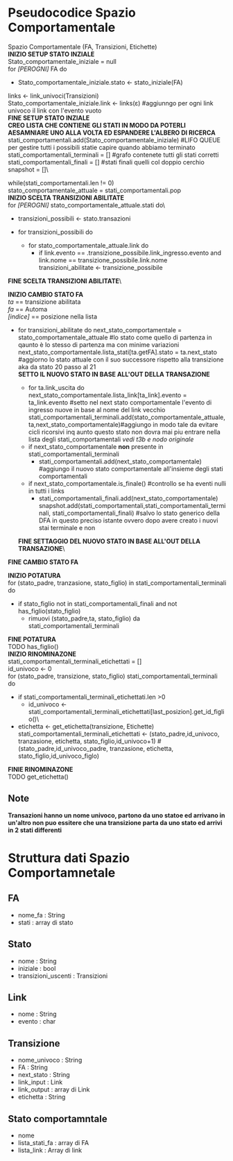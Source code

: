 # Pseudocodice Spazio Comportamentale

Spazio Comportamentale (FA, Transizioni, Etichette)\
**INIZIO SETUP STATO INZIALE**\
Stato_comportamentale_iniziale = null\
for *[PEROGNI]* FA do
* Stato_comportamentale_iniziale.stato <- stato_iniziale(FA)

links <- link_univoci(Transizioni)\
Stato_comportamentale_iniziale.link <- links(ε) #aggiunngo per ogni link univoco il link con l'evento vuoto\
**FINE SETUP STATO INZIALE**\
**CREO LISTA CHE CONTIENE GLI STATI IN MODO DA POTERLI AESAMNIARE UNO ALLA VOLTA ED ESPANDERE L'ALBERO DI RICERCA**
stati_comportamentali.add(Stato_comportamentale_iniziale) #LIFO QUEUE per gestire tutti i possibili statie capire quando abbiamo terminato
stati_comportamentali_terminali = [] #grafo contenete tutti gli stati corretti\
stati_comportamentali_finali = [] #stati finali quelli col doppio cerchio\
snapshot = []\

while(stati_comportamentali.len != 0)\
stato_comportamentale_attuale = stati_comportamentali.pop\
**INIZIO SCELTA TRANSIZIONI ABILITATE**\
for *[PEROGNI]* stato_comportamentale_attuale.stati do\
* transizioni_possibili <- stato.transazioni


* for transizioni_possibili do
  * for stato_comportamentale_attuale.link do
    * if link.evento == .transizione_possibile.link_ingresso.evento and link.nome == transizione_possibile.link.nome\
      transizioni_abilitate <- transizione_possibile

**FINE SCELTA TRANSIZIONI ABILITATE**\

**INIZIO CAMBIO STATO FA**\
*ta* == transizione abilitata\
*fa* == Automa\
*[indice]* == posizione nella lista

* for transizioni_abilitate do
    next_stato_comportamentale = stato_comportamentale_attuale #lo stato come quello di partenza in qaunto è lo stesso di partenza ma con minime variazioni\
    next_stato_comportamentale.lista_stati[ta.getFA].stato = ta.next_stato #aggiorno lo stato attuale con il suo successore rispetto alla transizione aka da stato 20 passo al 21\
    **SETTO IL NUOVO STATO IN BASE ALL'OUT DELLA TRANSAZIONE**
    * for ta.link_uscita do\
      next_stato_comportamentale.lista_link[ta_link].evento = ta_link.evento #setto nel next stato comportamentale l'evento di ingresso nuove in base al nome del link vecchio\
    stati_comportamentali_terminali.add(stato_comportamentale_attuale,ta,next_stato_comportamentale)#aggiungo in modo tale da evitare cicli ricorsivi inq aunto questo stato non dovra mai piu entrare nella lista degli stati_comportamentali *vedi t3b e nodo originale*
    * if next_stato_comportamentale **non** presente in stati_comportamentali_terminali
      * stati_comportamentali.add(next_stato_comportamentale) #aggiungo il nuovo stato comportamentale all'insieme degli stati comportamentali
    * if next_stato_comportamentale.is_finale() #controllo se ha eventi nulli in tutti i links
      * stati_comportamentali_finali.add(next_stato_comportamentale)
      snapshot.add(stati_comportamentali,stati_comportamentali_terminali, stati_comportamentali_finali) #salvo lo stato generico della DFA in questo preciso istante ovvero dopo avere creato i nuovi stai terminale e non

  **FINE SETTAGGIO DEL NUOVO STATO IN BASE ALL'OUT DELLA TRANSAZIONE**\

**FINE CAMBIO STATO FA**

**INIZIO POTATURA**\
for (stato_padre, tranzasione, stato_figlio) in stati_comportamentali_terminali do
  * if stato_figlio not in stati_comportamentali_finali and not has_figlio(stato_figlio)
    * rimuovi (stato_padre,ta, stato_figlio) da stati_comportamentali_terminali

**FINE POTATURA**\
TODO
has_figlio()\
**INIZIO RINOMINAZONE**\
stati_comportamentali_terminali_etichettati = []\
id_univoco <- 0\
for (stato_padre, transizione, stato_figlio) stati_comportamentali_terminali do

  * if stati_comportamentali_terminali_etichettati.len >0
    * id_univoco <- stati_comportamentali_terminali_etichettati[last_posizion].get_id_figlio()\
  * etichetta <- get_etichetta(transizione, Etichette)
    stati_comportamentali_terminali_etichettati <- (stato_padre,id_univoco, tranzasione, etichetta, stato_figlio,id_univoco+1) #(stato_padre,id_univoco_padre, tranzasione, etichetta, stato_figlio,id_univoco_figlo)

**FINIE RINOMINAZONE**\
TODO
get_etichetta()

## Note
**Transazioni hanno un nome univoco, partono da uno statoe ed arrivano in un'altro non puo essitere che una transizione parta da uno stato ed arrivi in 2 stati differenti**

# Struttura dati Spazio Comportamnetale

## FA
* nome_fa : String
* stati : array di stato

## Stato
* nome : String
* iniziale : bool
* transizioni_uscenti : Transizioni

## Link
* nome : String
* evento : char

## Transizione
* nome_univoco : String
* FA : String
* next_stato : String
* link_input : Link
* link_output : array di Link
* etichetta : String

## Stato comportamntale
* nome
* lista_stati_fa : array di FA
* lista_link : Array di link
